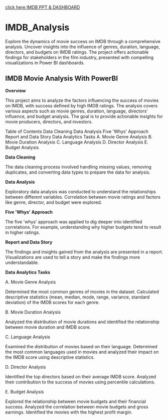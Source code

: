 
 <a href="https://docs.google.com/presentation/d/1oLLQIHura4Ahj02pr9pcQoj_3xJjzxYQ/edit?usp=drive_link&ouid=112494413225607361252&rtpof=true&sd=true">click here IMDB PPT & DASHBOARD </a>


# IMDB_Analysis
Explore the dynamics of movie success on IMDB through a comprehensive analysis. Uncover insights into the influence of genres, duration, language, directors, and budgets on IMDB ratings. The project offers actionable findings for stakeholders in the film industry, presented with compelling visualizations in Power BI dashboards.

## IMDB Movie Analysis With PowerBI

**Overview**

This project aims to analyze the factors influencing the success of movies on IMDB, with success defined by high IMDB ratings. The analysis covers various aspects such as movie genres, duration, language, directors' influence, and budget analysis. The goal is to provide actionable insights for movie producers, directors, and investors.

Table of Contents
Data Cleaning
Data Analysis
Five 'Whys' Approach
Report and Data Story
Data Analytics Tasks
A. Movie Genre Analysis
B. Movie Duration Analysis
C. Language Analysis
D. Director Analysis
E. Budget Analysis

**Data Cleaning**

The data cleaning process involved handling missing values, removing duplicates, and converting data types to prepare the data for analysis.

**Data Analysis**

Exploratory data analysis was conducted to understand the relationships between different variables. Correlation between movie ratings and factors like genre, director, and budget were explored.

**Five 'Whys' Approach**

The five 'whys' approach was applied to dig deeper into identified correlations. For example, understanding why higher budgets tend to result in higher ratings.

**Report and Data Story**

The findings and insights gained from the analysis are presented in a report. Visualizations are used to tell a story and make the findings more understandable.

**Data Analytics Tasks**

A. Movie Genre Analysis

Determined the most common genres of movies in the dataset. Calculated descriptive statistics (mean, median, mode, range, variance, standard deviation) of the IMDB scores for each genre.

B. Movie Duration Analysis

Analyzed the distribution of movie durations and identified the relationship between movie duration and IMDB score.

C. Language Analysis

Examined the distribution of movies based on their language. Determined the most common languages used in movies and analyzed their impact on the IMDB score using descriptive statistics.

D. Director Analysis

Identified the top directors based on their average IMDB score. Analyzed their contribution to the success of movies using percentile calculations.

E. Budget Analysis

Explored the relationship between movie budgets and their financial success. Analyzed the correlation between movie budgets and gross earnings. Identified the movies with the highest profit margin.
